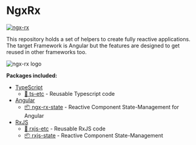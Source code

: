 # NgxRx

[![ngx-rx](https://circleci.com/gh/BioPhoton/ngx-rx.svg?style=shield)](https://circleci.com/gh/BioPhoton/ngx-rx)

This repository holds a set of helpers to create fully reactive applications.
The target Framework is Angular but the features are designed to get reused in other frameworks too.

![ngx-rx logo](https://raw.githubusercontent.com/BioPhoton/ngx-rx/master/images/ngx-rx_logo.png)

**Packages included:**

- [TypeScript](https://www.typescriptlang.org/)
  - [💾 ts-etc](https://github.com/BioPhoton/ngx-rx/tree/master/libs/ts-etc) - Reusable Typescript code
- [Angular](https://angular.io)
  - [📦 ngx-rx-state](https://github.com/BioPhoton/ngx-rx/tree/master/libs/rxjs-state) - Reactive Component State-Management for Angular
- [RxJS](https://rxjs.dev)
  - [💾 rxjs-etc](https://github.com/BioPhoton/ngx-rx/tree/master/libs/rxjs-etc) - Reusable RxJS code
  - [📦 rxjs-state](https://github.com/BioPhoton/ngx-rx/tree/master/libs/rxjs-state) - Reactive Component State-Management
